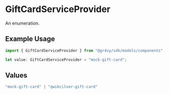 # GiftCardServiceProvider

An enumeration.

## Example Usage

```typescript
import { GiftCardServiceProvider } from "@gr4vy/sdk/models/components";

let value: GiftCardServiceProvider = "mock-gift-card";
```

## Values

```typescript
"mock-gift-card" | "qwikcilver-gift-card"
```
